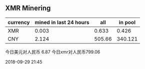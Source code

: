 ## XMR Minering

|currency|mined in last 24 hours|all|in pool|
|---|---|---|---|
|XMR|0.003|0.633|0.426|
|CNY|2.124|505.66|340.121|

今日美元对人民币 6.87	今日xmr对人民币799.06


2018-09-29 21:45